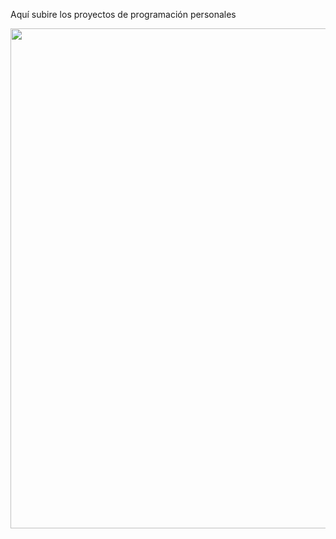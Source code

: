 Aquí subire los proyectos de programación personales

<img width="1920" height="800" src=https://github.com/Katana86/Clases-DAW/assets/125601886/465d41fc-8176-40ed-9f05-a0633345df25>
